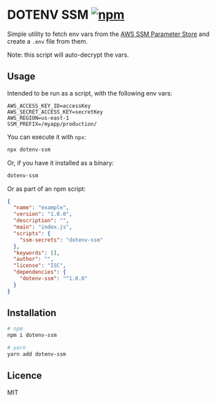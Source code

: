 # DOTENV SSM [![npm](https://img.shields.io/npm/v/dotenv-ssm.svg?style=flat-square)]()

Simple utility to fetch env vars from the [AWS SSM Parameter Store](https://docs.aws.amazon.com/systems-manager/latest/userguide/systems-manager-parameter-store.html) and create a `.env` file from them.

Note: this script will auto-decrypt the vars.

## Usage

Intended to be run as a script, with the following env vars:

```ssh
AWS_ACCESS_KEY_ID=accessKey
AWS_SECRET_ACCESS_KEY=secretKey
AWS_REGION=us-east-1
SSM_PREFIX=/myapp/production/
```

You can execute it with `npx`:

```sh
npx dotenv-ssm
```

Or, if you have it installed as a binary:

```sh
dotenv-ssm
```

Or as part of an npm script:

```json
{
  "name": "example",
  "version": "1.0.0",
  "description": "",
  "main": "index.js",
  "scripts": {
    "ssm-secrets": "dotenv-ssm"
  },
  "keywords": [],
  "author": "",
  "license": "ISC",
  "dependencies": {
    "dotenv-ssm": "^1.0.0"
  }
}
```

## Installation

```sh
# npm
npm i dotenv-ssm

# yarn
yarn add dotenv-ssm
```

## Licence

MIT
